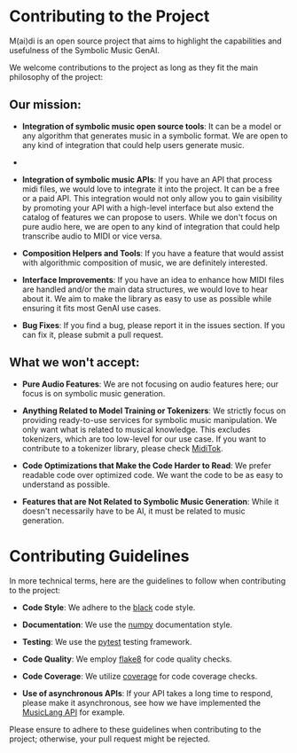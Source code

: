 # Contributing to the Project

M(ai)di is an open source project that aims to highlight the capabilities and usefulness of the Symbolic Music GenAI. 

We welcome contributions to the project as long as they fit the main philosophy of the project:

## Our mission:

- **Integration of symbolic music open source tools**: It can be a model or any algorithm that generates music in a symbolic format. We are open to any kind of integration that could help users generate music.
- 
- **Integration of symbolic music APIs**: If you have an API that process midi files, we would love to integrate it into the project. It can be a free or a paid API. This integration would not only allow you to gain visibility by promoting your API with a high-level interface but also extend the catalog of features we can propose to users. While we don't focus on pure audio here, we are open to any kind of integration that could help transcribe audio to MIDI or vice versa.

- **Composition Helpers and Tools**: If you have a feature that would assist with algorithmic composition of music, we are definitely interested.

- **Interface Improvements**: If you have an idea to enhance how MIDI files are handled and/or the main data structures, we would love to hear about it. We aim to make the library as easy to use as possible while ensuring it fits most GenAI use cases.

- **Bug Fixes**: If you find a bug, please report it in the issues section. If you can fix it, please submit a pull request.

## What we won't accept:

- **Pure Audio Features**: We are not focusing on audio features here; our focus is on symbolic music generation.

- **Anything Related to Model Training or Tokenizers**: We strictly focus on providing ready-to-use services for symbolic music manipulation. We only want what is related to musical knowledge. This excludes tokenizers, which are too low-level for our use case. If you want to contribute to a tokenizer library, please check [MidiTok](https://github.com/Natooz/MidiTok).

- **Code Optimizations that Make the Code Harder to Read**: We prefer readable code over optimized code. We want the code to be as easy to understand as possible.

- **Features that are Not Related to Symbolic Music Generation**: While it doesn't necessarily have to be AI, it must be related to music generation.

# Contributing Guidelines

In more technical terms, here are the guidelines to follow when contributing to the project:

- **Code Style**: We adhere to the [black](https://black.readthedocs.io/en/stable/the_black_code_style/current_style.html) code style.

- **Documentation**: We use the [numpy](https://numpydoc.readthedocs.io/en/latest/format.html) documentation style.

- **Testing**: We use the [pytest](https://docs.pytest.org/en/stable/) testing framework.

- **Code Quality**: We employ [flake8](https://flake8.pycqa.org/en/latest/) for code quality checks.

- **Code Coverage**: We utilize [coverage](https://coverage.readthedocs.io/en/coverage-5.5/) for code coverage checks.

- **Use of asynchronous APIs**: If your API takes a long time to respond, please make it asynchronous, see how we have implemented the [MusicLang API](https://api.musiclang.io/documentation) for example.

Please ensure to adhere to these guidelines when contributing to the project; otherwise, your pull request might be rejected.
